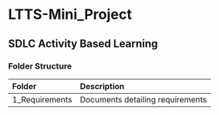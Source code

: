 # LTTS-Mini_Project

## SDLC Activity Based Learning

### Folder Structure

|Folder| Description|
|:-----|:-----------|
|1_Requirements| Documents detailing requirements|

